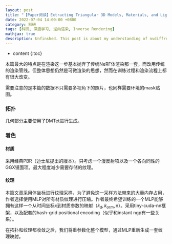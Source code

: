 ```yaml
---
layout: post
title: "【Paper阅读】Extracting Triangular 3D Models, Materials, and Lighting From Images Fields for Relighting and View Synthesis"
date: 2022-07-04 14:00:00 +0800
category: 科研
tags: [科研, 深度学习, 逆向渲染, Inverse Rendering]
mathjax: true
description: Unfinshed. This post is about my understanding of nvdiffrec.
---
```


* content
{:toc}

本篇最大的特点是在渲染这一步基本抛弃了传统NeRF体渲染那一套，而改用传统的渲染管线。但整体思想仍然是可微渲染的思想，然而在训练过程和渲染流程上都有很大改变。

需要注意的是本篇的数据不只需要多视角下的照片，也同样需要环境的mask贴图。



### 拓扑
几何部分主要使用了DMTet进行生成。


### 着色

#### 材质

采用经典PBR（迪士尼提出的版本）。只考虑一个漫反射项以及一个各向同性的GGX镜面项。最大程度减少需要存储的纹理。

#### 纹理

本篇文章采用体坐标进行纹理采样，为了避免这一采样方法带来的大量内存占用，作者选择使用MLP对所有材质纹理进行压缩。作者最终希望训练的一个MLP能够拥有这样一个从时间坐标$x$到材质参数的映射（$k_{d}, k_{orm}, \text{n}$）。采用tiny-cuda-nn框架，以及配套的hash-grid positional encoding（似乎和instant ngp有一些关系）。

在拓扑和纹理都收敛之后，我们将重参数化整个模型，通过MLP重新生成一套纹理映射。